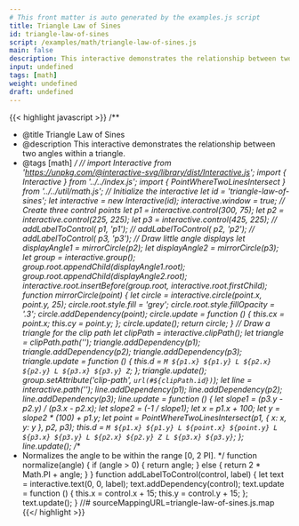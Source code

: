 ```yaml
---
# This front matter is auto generated by the examples.js script
title: Triangle Law of Sines
id: triangle-law-of-sines
script: /examples/math/triangle-law-of-sines.js
main: false
description: This interactive demonstrates the relationship between two angles within a triangle.
input: undefined
tags: [math]
weight: undefined
draft: undefined
---
```


{{< highlight javascript >}}
/**
* @title Triangle Law of Sines
* @description This interactive demonstrates the relationship between two angles within a triangle.
* @tags [math]
*/
// import Interactive from 'https://unpkg.com/@interactive-svg/library/dist/Interactive.js';
import { Interactive } from '../../index.js';
import { PointWhereTwoLinesIntersect } from '../../util/math.js';
// Initialize the interactive
let id = 'triangle-law-of-sines';
let interactive = new Interactive(id);
interactive.window = true;
// Create three control points
let p1 = interactive.control(300, 75);
let p2 = interactive.control(225, 225);
let p3 = interactive.control(425, 225);
// addLabelToControl( p1, 'p1');
// addLabelToControl( p2, 'p2');
// addLabelToControl( p3, 'p3');
// Draw little angle displays
let displayAngle1 = mirrorCircle(p2);
let displayAngle2 = mirrorCircle(p3);
let group = interactive.group();
group.root.appendChild(displayAngle1.root);
group.root.appendChild(displayAngle2.root);
interactive.root.insertBefore(group.root, interactive.root.firstChild);
function mirrorCircle(point) {
    let circle = interactive.circle(point.x, point.y, 25);
    circle.root.style.fill = 'grey';
    circle.root.style.fillOpacity = '.3';
    circle.addDependency(point);
    circle.update = function () {
        this.cx = point.x;
        this.cy = point.y;
    };
    circle.update();
    return circle;
}
// Draw a triangle for the clip path
let clipPath = interactive.clipPath();
let triangle = clipPath.path('');
triangle.addDependency(p1);
triangle.addDependency(p2);
triangle.addDependency(p3);
triangle.update = function () {
    this.d = `M ${p1.x} ${p1.y} L ${p2.x} ${p2.y} L ${p3.x} ${p3.y} Z`;
};
triangle.update();
group.setAttribute('clip-path', `url(#${clipPath.id})`);
let line = interactive.path('');
line.addDependency(p1);
line.addDependency(p2);
line.addDependency(p3);
line.update = function () {
    let slope1 = (p3.y - p2.y) / (p3.x - p2.x);
    let slope2 = (-1 / slope1);
    let x = p1.x + 100;
    let y = slope2 * (100) + p1.y;
    let point = PointWhereTwoLinesIntersect(p1, { x: x, y: y }, p2, p3);
    this.d = `M ${p1.x} ${p1.y}
            L ${point.x} ${point.y}
            L ${p3.x} ${p3.y}
            L ${p2.x} ${p2.y} Z
            L ${p3.x} ${p3.y}`;
};
line.update();
/**
* Normalizes the angle to be within the range [0, 2 PI].
*/
function normalize(angle) {
    if (angle > 0) {
        return angle;
    }
    else {
        return 2 * Math.PI + angle;
    }
}
function addLabelToControl(control, label) {
    let text = interactive.text(0, 0, label);
    text.addDependency(control);
    text.update = function () {
        this.x = control.x + 15;
        this.y = control.y + 15;
    };
    text.update();
}
//# sourceMappingURL=triangle-law-of-sines.js.map
{{</ highlight >}}

